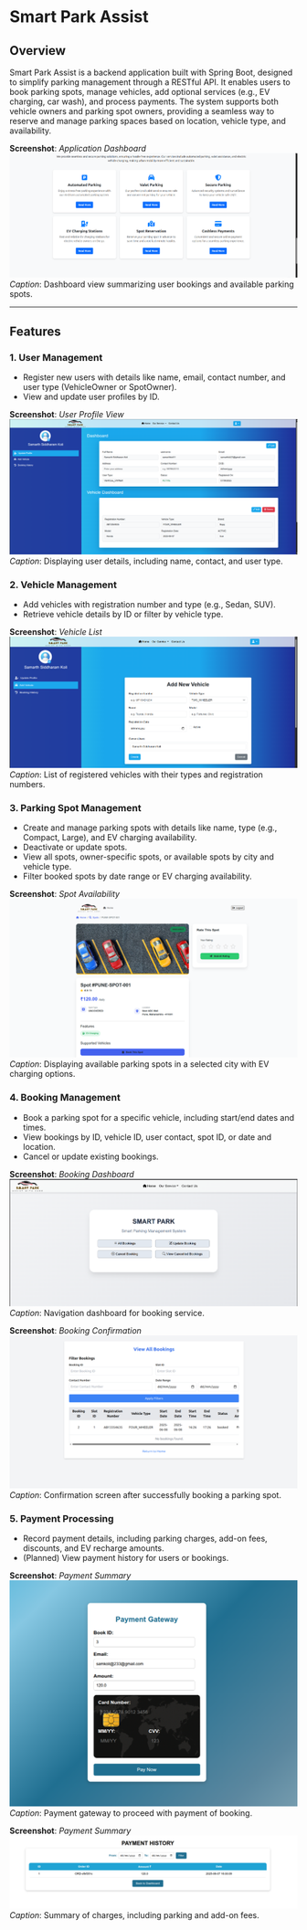 # Smart Park Assist

## Overview

Smart Park Assist is a backend application built with Spring Boot, designed to simplify parking management through a RESTful API. It enables users to book parking spots, manage vehicles, add optional services (e.g., EV charging, car wash), and process payments. The system supports both vehicle owners and parking spot owners, providing a seamless way to reserve and manage parking spaces based on location, vehicle type, and availability.

**Screenshot**: *Application Dashboard*  
![Application Dashboard](screenshots/application-dashboard.png)  
*Caption*: Dashboard view summarizing user bookings and available parking spots.

---

## Features

### 1. User Management
- Register new users with details like name, email, contact number, and user type (VehicleOwner or SpotOwner).
- View and update user profiles by ID.

**Screenshot**: *User Profile View*  
![User Profile View](screenshots/user-profile-view.png)  
*Caption*: Displaying user details, including name, contact, and user type.

### 2. Vehicle Management
- Add vehicles with registration number and type (e.g., Sedan, SUV).
- Retrieve vehicle details by ID or filter by vehicle type.

**Screenshot**: *Vehicle List*  
![Vehicle List](screenshots/vehicle-list.png)  
*Caption*: List of registered vehicles with their types and registration numbers.

### 3. Parking Spot Management
- Create and manage parking spots with details like name, type (e.g., Compact, Large), and EV charging availability.
- Deactivate or update spots.
- View all spots, owner-specific spots, or available spots by city and vehicle type.
- Filter booked spots by date range or EV charging availability.

**Screenshot**: *Spot Availability*  
![Spot Availability](screenshots/spot-availability.png)  
*Caption*: Displaying available parking spots in a selected city with EV charging options.

### 4. Booking Management
- Book a parking spot for a specific vehicle, including start/end dates and times.
- View bookings by ID, vehicle ID, user contact, spot ID, or date and location.
- Cancel or update existing bookings.


**Screenshot**: *Booking Dashboard*  
![Booking Dashboard](screenshots/booking-management.png)  
*Caption*: Navigation dashboard for booking service.


**Screenshot**: *Booking Confirmation*  
![Booking Confirmation](screenshots/booking-confirmation.png)  
*Caption*: Confirmation screen after successfully booking a parking spot.


### 5. Payment Processing
- Record payment details, including parking charges, add-on fees, discounts, and EV recharge amounts.
- (Planned) View payment history for users or bookings.


**Screenshot**: *Payment Summary*  
![Payment Summary](screenshots/payment-gateway.png)  
*Caption*: Payment gateway to proceed with payment of booking.



**Screenshot**: *Payment Summary*  
![Payment Summary](screenshots/payment-summary.png)  
*Caption*: Summary of charges, including parking and add-on fees.


